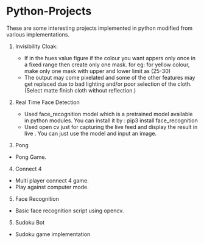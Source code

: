 # Python-Projects
These are some interesting projects implemented in python modified from various implementations.

1. Invisibility Cloak:
   * If in the hues value figure if the colour you want appers only once in a fixed range then create only one mask.
     for eg: for yellow colour, make only one mask with upper and lower limit as (25-30)
   * The output may come pixelated and some of the other features may get replaced due to bad lighting and/or 
     poor selection of the cloth. (Select matte finish cloth without reflection.)
     
2. Real Time Face Detection
   * Used face_recognition model which is a pretrained model available in python modules. You can install it by : pip3 install face_recognition
   * Used open cv just for capturing the live feed and display the result in live . You can just use the model and input an image.
     
3. Pong
  * Pong Game.
  
4. Connect 4 
  * Multi player connect 4 game.
  * Play against computer mode.
  
5. Face Recognition
  * Basic face recognition script using opencv.
  
5. Sudoku Bot
  * Sudoku game implementation
